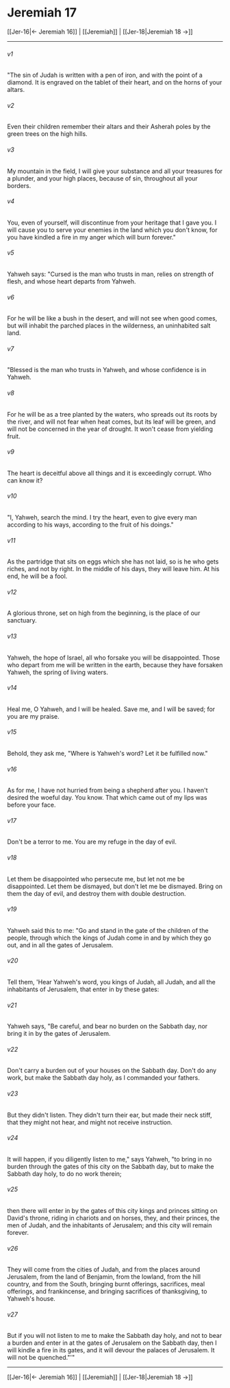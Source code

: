 # Jeremiah 17

[[Jer-16|← Jeremiah 16]] | [[Jeremiah]] | [[Jer-18|Jeremiah 18 →]]
***



###### v1 
"The sin of Judah is written with a pen of iron, and with the point of a diamond. It is engraved on the tablet of their heart, and on the horns of your altars. 

###### v2 
Even their children remember their altars and their Asherah poles by the green trees on the high hills. 

###### v3 
My mountain in the field, I will give your substance and all your treasures for a plunder, and your high places, because of sin, throughout all your borders. 

###### v4 
You, even of yourself, will discontinue from your heritage that I gave you. I will cause you to serve your enemies in the land which you don't know, for you have kindled a fire in my anger which will burn forever." 

###### v5 
Yahweh says: "Cursed is the man who trusts in man, relies on strength of flesh, and whose heart departs from Yahweh. 

###### v6 
For he will be like a bush in the desert, and will not see when good comes, but will inhabit the parched places in the wilderness, an uninhabited salt land. 

###### v7 
"Blessed is the man who trusts in Yahweh, and whose confidence is in Yahweh. 

###### v8 
For he will be as a tree planted by the waters, who spreads out its roots by the river, and will not fear when heat comes, but its leaf will be green, and will not be concerned in the year of drought. It won't cease from yielding fruit. 

###### v9 
The heart is deceitful above all things and it is exceedingly corrupt. Who can know it? 

###### v10 
"I, Yahweh, search the mind. I try the heart, even to give every man according to his ways, according to the fruit of his doings." 

###### v11 
As the partridge that sits on eggs which she has not laid, so is he who gets riches, and not by right. In the middle of his days, they will leave him. At his end, he will be a fool. 

###### v12 
A glorious throne, set on high from the beginning, is the place of our sanctuary. 

###### v13 
Yahweh, the hope of Israel, all who forsake you will be disappointed. Those who depart from me will be written in the earth, because they have forsaken Yahweh, the spring of living waters. 

###### v14 
Heal me, O Yahweh, and I will be healed. Save me, and I will be saved; for you are my praise. 

###### v15 
Behold, they ask me, "Where is Yahweh's word? Let it be fulfilled now." 

###### v16 
As for me, I have not hurried from being a shepherd after you. I haven't desired the woeful day. You know. That which came out of my lips was before your face. 

###### v17 
Don't be a terror to me. You are my refuge in the day of evil. 

###### v18 
Let them be disappointed who persecute me, but let not me be disappointed. Let them be dismayed, but don't let me be dismayed. Bring on them the day of evil, and destroy them with double destruction. 

###### v19 
Yahweh said this to me: "Go and stand in the gate of the children of the people, through which the kings of Judah come in and by which they go out, and in all the gates of Jerusalem. 

###### v20 
Tell them, 'Hear Yahweh's word, you kings of Judah, all Judah, and all the inhabitants of Jerusalem, that enter in by these gates: 

###### v21 
Yahweh says, "Be careful, and bear no burden on the Sabbath day, nor bring it in by the gates of Jerusalem. 

###### v22 
Don't carry a burden out of your houses on the Sabbath day. Don't do any work, but make the Sabbath day holy, as I commanded your fathers. 

###### v23 
But they didn't listen. They didn't turn their ear, but made their neck stiff, that they might not hear, and might not receive instruction. 

###### v24 
It will happen, if you diligently listen to me," says Yahweh, "to bring in no burden through the gates of this city on the Sabbath day, but to make the Sabbath day holy, to do no work therein; 

###### v25 
then there will enter in by the gates of this city kings and princes sitting on David's throne, riding in chariots and on horses, they, and their princes, the men of Judah, and the inhabitants of Jerusalem; and this city will remain forever. 

###### v26 
They will come from the cities of Judah, and from the places around Jerusalem, from the land of Benjamin, from the lowland, from the hill country, and from the South, bringing burnt offerings, sacrifices, meal offerings, and frankincense, and bringing sacrifices of thanksgiving, to Yahweh's house. 

###### v27 
But if you will not listen to me to make the Sabbath day holy, and not to bear a burden and enter in at the gates of Jerusalem on the Sabbath day, then I will kindle a fire in its gates, and it will devour the palaces of Jerusalem. It will not be quenched."'"

***
[[Jer-16|← Jeremiah 16]] | [[Jeremiah]] | [[Jer-18|Jeremiah 18 →]]
